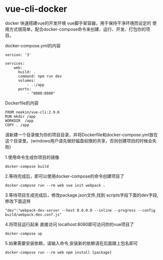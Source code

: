 # vue-cli-docker
docker 快速搭建vue的开发环境
vue脚手架容器，用于保持干净环境而设定的 使用方式很简单，配合docker-compose命令来创建、运行、开发、打包你的项目。


docker-compose.yml的内容
```
version: '3'

services:
    web:
      build: .
      command: npm run dev
      volumes:
          - .:/app
      ports:
          - "8080:8080"
```




Dockerfile的内容
```
FROM neekin/vue-cli:2.9.6
RUN mkdir /app
WORKDIR  /app
COPY . /app
```





请新建一个目录做为你的项目目录，并将Dockerfile和docker-compose.yml放在这个目录里。(windows用户请先做好磁盘权限的共享，否则创建项目的时候会失败)

1.使用命令生成你项目的镜像 
```shell
docker-compose build
```
2.等待完成后，即可以使用docker-compose的命令创建项目了
```shell
docker-compose run --rm web vue init webpack .
```
3.等待项目生成完成后，修改package.json文件,找到 scripts字段下面的dev字段,修改下面这样
```
"dev":"webpack-dev-server --host 0.0.0.0 --inline --progress --config build/webpack.dev.conf.js"
```
4.将项目运行起来 直接访问 localhost:8080即可访问你的vue项目了
```shell
docker-compose up
```
5.如果需要安装依赖，请输入命令,安装新的依赖请在后面跟上包名即可
```
docker-compose run --rm web npm install [package]
```

